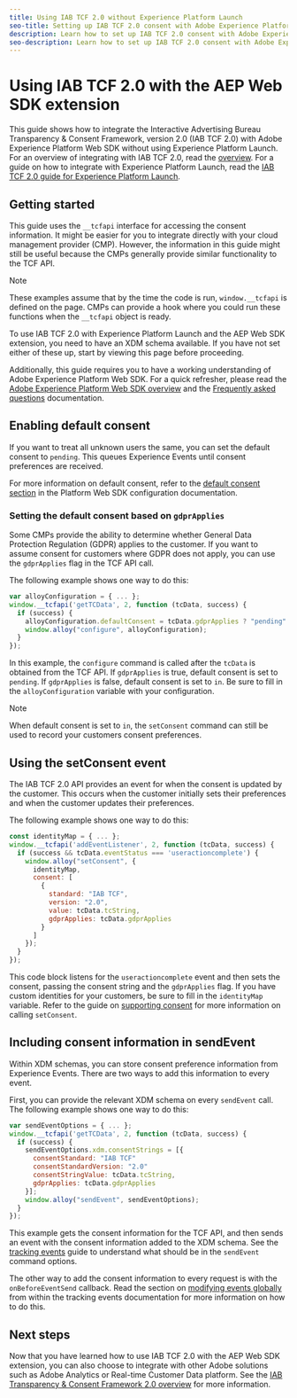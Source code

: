 ```yaml
---
title: Using IAB TCF 2.0 without Experience Platform Launch
seo-title: Setting up IAB TCF 2.0 consent with Adobe Experience Platform Web SDK
description: Learn how to set up IAB TCF 2.0 consent with Adobe Experience Platform Web SDK
seo-description: Learn how to set up IAB TCF 2.0 consent with Adobe Experience Platform Web SDK
---
```


# Using IAB TCF 2.0 with the AEP Web SDK extension

This guide shows how to integrate the Interactive Advertising Bureau Transparency & Consent Framework, version 2.0 (IAB TCF 2.0) with Adobe Experience Platform Web SDK without using Experience Platform Launch. For an overview of integrating with IAB TCF 2.0, read the [overview](./overview.md). For a guide on how to integrate with Experience Platform Launch, read the [IAB TCF 2.0 guide for Experience Platform Launch](./with-launch.md). 

## Getting started

This guide uses the `__tcfapi` interface for accessing the consent information. It might be easier for you to integrate directly with your cloud management provider (CMP). However, the information in this guide might still be useful because the CMPs generally provide similar functionality to the TCF API.

>[!NOTE]
>
>These examples assume that by the time the code is run, `window.__tcfapi` is defined on the page. CMPs can provide a hook where you could run these functions when the `__tcfapi` object is ready.

To use IAB TCF 2.0 with Experience Platform Launch and the AEP Web SDK extension, you need to have an XDM schema available. If you have not set either of these up, start by viewing this page before proceeding.

Additionally, this guide requires you to have a working understanding of Adobe Experience Platform Web SDK. For a quick refresher, please read the [Adobe Experience Platform Web SDK overview](../../home.md) and the [Frequently asked questions](../../web-sdk-faq.md) documentation.

## Enabling default consent

If you want to treat all unknown users the same, you can set the default consent to `pending`. This queues Experience Events until consent preferences are received.

For more information on default consent, refer to the [default consent section](../../fundamentals/configuring-the-sdk.md#default-consent) in the Platform Web SDK configuration documentation.

### Setting the default consent based on `gdprApplies`

Some CMPs provide the ability to determine whether General Data Protection Regulation (GDPR) applies to the customer. If you want to assume consent for customers where GDPR does not apply, you can use the `gdprApplies` flag in the TCF API call. 

The following example shows one way to do this:

```javascript
var alloyConfiguration = { ... };
window.__tcfapi('getTCData', 2, function (tcData, success) {
  if (success) {
    alloyConfiguration.defaultConsent = tcData.gdprApplies ? "pending" : "in";
    window.alloy("configure", alloyConfiguration);
  }
});
```

In this example, the `configure` command is called after the `tcData` is obtained from the TCF API. If `gdprApplies` is true, default consent is set to `pending`. If `gdprApplies` is false, default consent is set to `in`. Be sure to fill in the `alloyConfiguration` variable with your configuration.

>[!NOTE]
>
>When default consent is set to `in`, the `setConsent` command can still be used to record your customers consent preferences.

## Using the setConsent event

The IAB TCF 2.0 API provides an event for when the consent is updated by the customer. This occurs when the customer initially sets their preferences and when the customer updates their preferences. 

The following example shows one way to do this:

```javascript
const identityMap = { ... };
window.__tcfapi('addEventListener', 2, function (tcData, success) {
  if (success && tcData.eventStatus === 'useractioncomplete') {
    window.alloy("setConsent", {
      identityMap,
      consent: [
        {
          standard: "IAB TCF",
          version: "2.0",
          value: tcData.tcString,
          gdprApplies: tcData.gdprApplies
        }
      ]
    });
  }
});
```

This code block listens for the `useractioncomplete` event and then sets the consent, passing the consent string and the `gdprApplies` flag. If you have custom identities for your customers, be sure to fill in the `identityMap` variable. Refer to the guide on [supporting consent](../../consent/supporting-consent.md) for more information on calling `setConsent`.

## Including consent information in sendEvent

Within XDM schemas, you can store consent preference information from Experience Events. There are two ways to add this information to every event.

First, you can provide the relevant XDM schema on every `sendEvent` call. The following example shows one way to do this:

```javascript
var sendEventOptions = { ... };
window.__tcfapi('getTCData', 2, function (tcData, success) {
  if (success) {
    sendEventOptions.xdm.consentStrings = [{
      consentStandard: "IAB TCF"
      consentStandardVersion: "2.0"
      consentStringValue: tcData.tcString,
      gdprApplies: tcData.gdprApplies
    }];
    window.alloy("sendEvent", sendEventOptions);
  }
});
```

This example gets the consent information for the TCF API, and then sends an event with the consent information added to the XDM schema. See the [tracking events](../../fundamentals/tracking-events.md) guide to understand what should be in the `sendEvent` command options.

The other way to add the consent information to every request is with the `onBeforeEventSend` callback. Read the section on [modifying events globally](../../fundamentals/tracking-events.md#modifying-events-globally) from within the tracking events documentation for more information on how to do this.

## Next steps

Now that you have learned how to use IAB TCF 2.0 with the AEP Web SDK extension, you can also choose to integrate with other Adobe solutions such as Adobe Analytics or Real-time Customer Data platform. See the [IAB Transparency & Consent Framework 2.0 overview](./overview.md) for more information.
